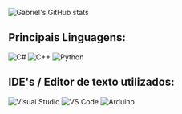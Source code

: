 ![Gabriel's GitHub stats](https://github-readme-stats.vercel.app/api?username=galvaocs&show_icons=true&theme=jolly)

<h2>Principais Linguagens:</h2>

![C#](https://img.shields.io/badge/c%23-6d40a6.svg?style=for-the-badge&logo=c-sharp&logoColor=dce6fa)
![C++](https://img.shields.io/badge/c++-6d40a6.svg?style=for-the-badge&logo=c%2B%2B&logoColor=dce6fa)
![Python](https://img.shields.io/badge/Python-6d40a6?style=for-the-badge&logo=python&logoColor=dce6fa)

<h2>IDE's / Editor de texto utilizados:</h2>

![Visual Studio](https://img.shields.io/badge/Visual_Studio-6d40a6?style=for-the-badge&logo=visual%20studio&logoColor=dce6fa)
![VS Code](https://img.shields.io/badge/Visual_Studio_Code-6d40a6?style=for-the-badge&logo=visual%20studio%20code&logoColor=dce6fa)
![Arduino](https://img.shields.io/badge/Arduino_IDE-6d40a6?style=for-the-badge&logo=arduino&logoColor=dce6fa)

<!--
**gbbgalvao/gbbgalvao** is a ✨ _special_ ✨ repository because its `README.md` (this file) appears on your GitHub profile.

Here are some ideas to get you started:

- 🔭 I’m currently working on ...
- 🌱 I’m currently learning ...
- 👯 I’m looking to collaborate on ...
- 🤔 I’m looking for help with ...
- 💬 Ask me about ...
- 📫 How to reach me: ...
- 😄 Pronouns: ...
- ⚡ Fun fact: ...
-->
